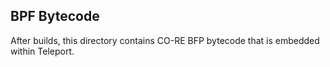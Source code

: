 ## BPF Bytecode

After builds, this directory contains CO-RE BFP bytecode that is embedded within Teleport.